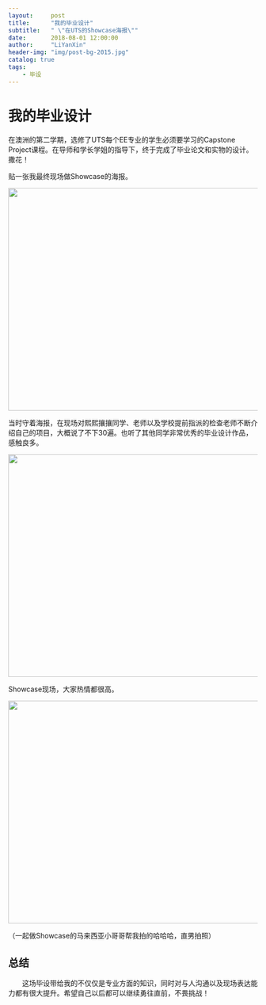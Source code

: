```yaml
---
layout:     post
title:      "我的毕业设计"
subtitle:   " \"在UTS的Showcase海报\""
date:       2018-08-01 12:00:00
author:     "LiYanXin"
header-img: "img/post-bg-2015.jpg"
catalog: true
tags:
    - 毕设
---
```


# 我的毕业设计
在澳洲的第二学期，选修了UTS每个EE专业的学生必须要学习的Capstone Project课程。在导师和学长学姐的指导下，终于完成了毕业论文和实物的设计。撒花！

贴一张我最终现场做Showcase的海报。

<div align=center><img width="550" height="450" src="../img/in-post/myposter.jpg"/></div>

当时守着海报，在现场对熙熙攘攘同学、老师以及学校提前指派的检查老师不断介绍自己的项目，大概说了不下30遍。也听了其他同学非常优秀的毕业设计作品，感触良多。

<div align=center><img width="550" height="450" src="../img/in-post/showcase_3.jpg"/></div>

Showcase现场，大家热情都很高。

<div align=center><img width="550" height="450" src="../img/in-post/showcase_1.jpg"/></div>

（一起做Showcase的马来西亚小哥哥帮我拍的哈哈哈，直男拍照）

    
 ## 总结
　　这场毕设带给我的不仅仅是专业方面的知识，同时对与人沟通以及现场表达能力都有很大提升。希望自己以后都可以继续勇往直前，不畏挑战！
    
    
    
    
    
    
